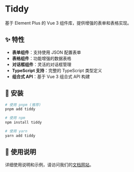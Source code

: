 # Tiddy

基于 Element Plus 的 Vue 3 组件库，提供增强的表单和表格实现。

## ✨ 特性

- **表单组件**：支持使用 JSON 配置表单
- **表格组件**：功能增强的数据表格
- **对话框组件**：灵活的对话框管理
- **TypeScript 支持**：完整的 TypeScript 类型定义
- **组合式 API**：基于 Vue 3 组合式 API 构建

## 🚀 安装

```bash
# 使用 pnpm (推荐)
pnpm add tiddy 

# 使用 npm
npm install tiddy 

# 使用 yarn
yarn add tiddy 
```

## 🔧 使用说明

详细使用说明和示例，请访问我们的[文档网站](https://leemotive.github.io/tiddy/)。


